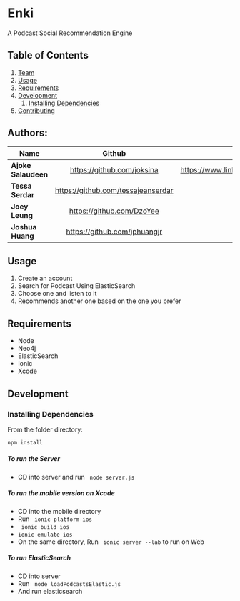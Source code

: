 # Enki
A Podcast Social Recommendation Engine

## Table of Contents

1. [Team](#authors)
1. [Usage](#usage)
1. [Requirements](#requirements)
1. [Development](#development)
    1. [Installing Dependencies](#installing-dependencies)
1. [Contributing](#contributing)

## Authors:

| Name        | Github           | LinkedIn  |
| ------------- |:-------------:| -----:|
| **Ajoke Salaudeen**      | https://github.com/joksina | https://www.linkedin.com/in/jksalaudeen |
| **Tessa Serdar**      | https://github.com/tessajeanserdar      |  |
| **Joey Leung** | https://github.com/DzoYee      |     |
| **Joshua Huang** | https://github.com/jphuangjr     |     |

## Usage

1. Create an account
2. Search for Podcast Using ElasticSearch
3. Choose one and listen to it
4. Recommends another one based on the one you prefer

## Requirements

- Node
- Neo4j
- ElasticSearch
- Ionic
- Xcode

## Development

### Installing Dependencies

From the folder directory:

```sh
npm install
```
##### To run the Server

- CD into server and run ``` node server.js```

##### To run the mobile version on Xcode

- CD into the mobile directory
- Run ``` ionic platform ios```
- ``` ionic build ios```
- ```ionic emulate ios```
- On the same directory, Run ``` ionic server --lab``` to run on Web

##### To run ElasticSearch

- CD into server
- Run ``` node loadPodcastsElastic.js```
- And run elasticsearch

